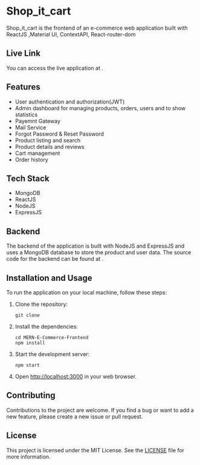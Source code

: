 # Shop_it_cart

Shop_it_cart is the frontend of an e-commerce web application built with ReactJS ,Material UI, ContextAPI, React-router-dom

## Live Link

You can access the live application at []().

## Features

- User authentication and authorization(JWT)
- Admin dashboard for managing products, orders, users and to show statistics
- Payemnt Gateway
- Mail Service
- Forgot Password & Reset Password
- Product listing and search
- Product details and reviews
- Cart management
- Order history

## Tech Stack
- MongoDB
- ReactJS
- NodeJS
- ExpressJS

## Backend

The backend of the application is built with NodeJS and ExpressJS and uses a MongoDB database to store the product and user data. The source code for the backend can be found at []().



## Installation and Usage

To run the application on your local machine, follow these steps:

1. Clone the repository:

   ```
   git clone
   ```

2. Install the dependencies:

   ```
   cd MERN-E-Commerce-Frontend
   npm install
   ```

3. Start the development server:

   ```
   npm start
   ```

4. Open [http://localhost:3000](http://localhost:3000) in your web browser.

## Contributing

Contributions to the project are welcome. If you find a bug or want to add a new feature, please create a new issue or pull request.

## License

This project is licensed under the MIT License. See the [LICENSE](LICENSE) file for more information.
